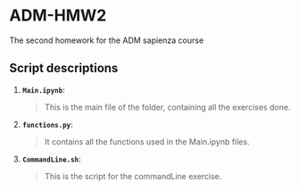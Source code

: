 # ADM-HMW2
The second homework for the ADM sapienza course

## Script descriptions

1. __`Main.ipynb`__: 
	> This is the main file of the folder, containing all the exercises done. 
2. __`functions.py`__: 
	> It contains all the functions used in the Main.ipynb files.
3. __`CommandLine.sh`__: 
	> This is the script for the commandLine exercise.
